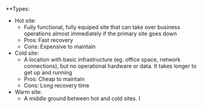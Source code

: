 **Types:
- Hot site:
	- Fully functional, fully equiped site that can take over business operations almost immediately if the primary site goes down
	- Pros: Fast recovery
	- Cons: Expensive to maintain
- Cold site:
	- A location with basic infrastructure (eg. office space, network connections), but no operational hardware or data. It takes longer to get up and running
	- Pros: Cheap to maintain
	- Cons: Long recovery time 
- Warm site:
	- A middle ground between hot and cold sites. I
